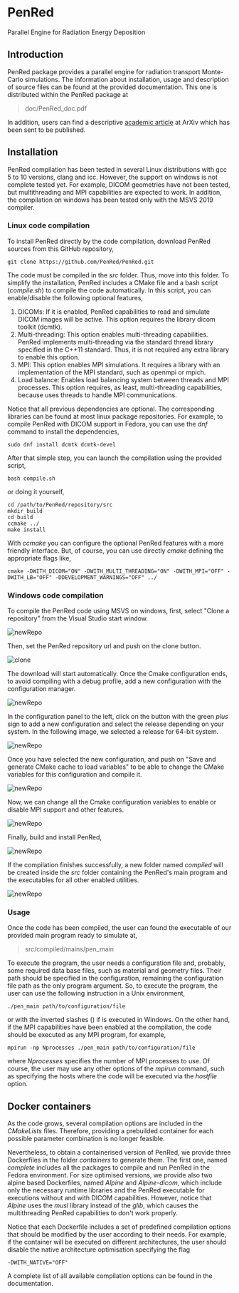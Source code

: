 # PenRed
Parallel Engine for Radiation Energy Deposition


## Introduction

PenRed package provides a parallel engine for radiation transport Monte-Carlo simulations. The information about installation, usage and description of source files can be found at the provided documentation. This one is distributed within the PenRed package at

> doc/PenRed_doc.pdf

In addition, users can find a descriptive [academic article](https://arxiv.org/abs/2003.00796) at ArXiv which has been sent to be published.



## Installation

PenRed compilation has been tested in several Linux distributions with gcc 5 to 10 versions, clang and icc. However, the support on windows is not complete tested yet. For example, DICOM geometries have not been tested, but multithreading and MPI capabilities are expected to work. In addition, the compilation on windows has been tested only with the MSVS 2019 compiler.

### Linux code compilation

To install PenRed directly by the code compilation, download PenRed sources from this GitHub repository,

```
git clone https://github.com/PenRed/PenRed.git
```

The code must be compiled in the *src* folder. Thus, move into this folder. To simplify the installation, PenRed includes a CMake file and a bash script (*compile.sh*) to compile the code automatically. In this script, you can enable/disable the following optional features,

1. DICOMs: If it is enabled, PenRed capabilities to read and simulate DICOM images will be active. This option requires the library dicom toolkit (dcmtk).
2. Multi-threading: This option enables multi-threading capabilities. PenRed implements multi-threading via the standard thread library specified in the C++11 standard. Thus, it is not required any extra library to enable this option.
3. MPI: This option enables MPI simulations. It requires a library with an implementation of the MPI standard, such as openmpi or mpich.
4. Load balance: Enables load balancing system between threads and MPI processes. This option requires, as least, multi-threading capabilities, because uses threads to handle MPI communications.

Notice that all previous dependencies are optional. The corresponding libraries can be found at most linux package repositories. For example, to compile PenRed with DICOM support in Fedora, you can use the *dnf* command to install the dependencies,

```
sudo dnf install dcmtk dcmtk-devel
```

After that simple step, you can launch the compilation using the provided script,
```
bash compile.sh
```

or doing it yourself,

```
cd /path/to/PenRed/repository/src
mkdir build
cd build
ccmake ../
make install
```

With *ccmake* you can configure the optional PenRed features with a more friendly interface. But, of course, you can use directly *cmake* defining the appropriate flags like,

```
cmake -DWITH_DICOM="ON" -DWITH_MULTI_THREADING="ON" -DWITH_MPI="OFF" -DWITH_LB="OFF" -DDEVELOPMENT_WARNINGS="OFF" ../
```

### Windows code compilation

To compile the PenRed code using MSVS on windows, first, select "Clone a repository" from the Visual Studio start window.

![newRepo](./img/MSVS/NewCloneRepo.png)

Then, set the PenRed repository url and push on the clone button.

![clone](./img/MSVS/ClonePenRed.png)

The download will start automatically. Once the Cmake configuration ends, to avoid compiling with a debug profile, add a new configuration with the configuration manager.

![newRepo](./img/MSVS/manageConfigurations.png)

In the configuration panel to the left, click on the button with the green *plus* sign to add a new configuration and select the release depending on your system. In the following image, we selected a release for 64-bit system.

![newRepo](./img/MSVS/addConfiguration.png)

Once you have selected the new configuration, and push on "Save and generate CMake cache to load variables" to be able to change the CMake variables for this configuration and compile it.

![newRepo](./img/MSVS/selectConfiguration.png)

Now, we can change all the Cmake configuration variables to enable or disable MPI support and other features.

![newRepo](./img/MSVS/setCompileConfig.png)

Finally, build and install PenRed,

![newRepo](./img/MSVS/buildAndInstall.png)

If the compilation finishes successfully, a new folder named *compiled* will be created inside the *src* folder containing the PenRed's main program and the executables for all other enabled utilities.

![newRepo](./img/MSVS/compiled.png)

### Usage

Once the code has been compiled, the user can found the executable of our provided main program ready to simulate at,

> src/compiled/mains/pen_main

To execute the program, the user needs a configuration file and, probably, some required data base files, such as material and geometry files. Their path should be specified in the configuration, remaining the configuration file path as the only program argument. So, to execute the program, the user can use the following instruction in a Unix environment,

```
./pen_main path/to/configuration/file
```

or with the inverted slashes (\) if is executed in Windows. On the other hand, if the MPI capabilities have been enabled at the compilation, the code should be executed as any MPI program, for example,

```
mpirun -np Nprocesses ./pen_main path/to/configuration/file
```

where *Nprocesses* specifies the number of MPI processes to use. Of course, the user may use any other options of the *mpirun* command, such as specifying the hosts where the code will be executed via the *hostfile* option.

## Docker containers

As the code grows, several compilation options are included in the *CMakeLists* files. Therefore, providing a prebuilded container for each possible parameter combination is no longer feasible.

Nevertheless, to obtain a containerised version of PenRed, we provide three Dockerfiles in the folder *containers* to generate them. The first one, named *complete* includes all the packages to compile and run PenRed in the Fedora environment. For size optimised versions, we provide also two alpine based Dockerfiles, named *Alpine* and *Alpine-dicom*, which include only the necessary runtime libraries and the PenRed executable for executions without and with DICOM capabilities. However, notice that *Alpine* uses the *musl* library instead of the *glib*, which causes the multithreading PenRed capabilities to don't work properly. 

Notice that each Dockerfile includes a set of predefined compilation options that should be modified by the user according to their needs. For example, if the container will be executed on different architectures, the user should disable the native architecture optimisation specifying the flag

```
-DWITH_NATIVE="OFF"
```

A complete list of all available compilation options can be found in the documentation.
